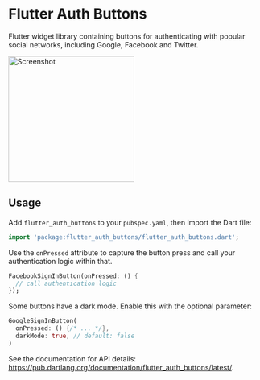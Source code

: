 # Flutter Auth Buttons

Flutter widget library containing buttons for authenticating with popular social networks, including Google, Facebook and Twitter.

<img src="https://raw.githubusercontent.com/dmjones/flutter_auth_buttons/master/screenshots/example-app.png" alt="Screenshot" width="250" />

## Usage

Add `flutter_auth_buttons` to your `pubspec.yaml`, then import the Dart file:

```dart
import 'package:flutter_auth_buttons/flutter_auth_buttons.dart';
```

Use the `onPressed` attribute to capture the button press and call your authentication logic within that.

```dart
FacebookSignInButton(onPressed: () {
  // call authentication logic
});
```

Some buttons have a dark mode. Enable this with the optional parameter:

```dart
GoogleSignInButton(
  onPressed: () {/* ... */}, 
  darkMode: true, // default: false
)
```

See the documentation for API details: https://pub.dartlang.org/documentation/flutter_auth_buttons/latest/.
